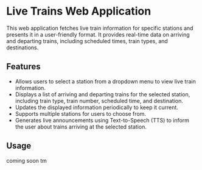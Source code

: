 # Live Trains Web Application

This web application fetches live train information for specific stations and presents it in a user-friendly format. It provides real-time data on arriving and departing trains, including scheduled times, train types, and destinations.

## Features

- Allows users to select a station from a dropdown menu to view live train information.
- Displays a list of arriving and departing trains for the selected station, including train type, train number, scheduled time, and destination.
- Updates the displayed information periodically to keep it current.
- Supports multiple stations for users to choose from.
- Generates live announcements using Text-to-Speech (TTS) to inform the user about trains arriving at the selected station.

## Usage

coming soon tm
